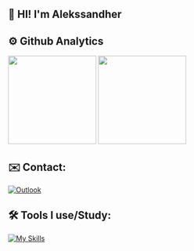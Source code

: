 ## 🙋 HI! I'm Alekssandher 

## ⚙️ Github Analytics
<div>
 <img height="180em" src="https://github-readme-stats.vercel.app/api/top-langs/?username=alekssandher&layout=compact&theme=tokyonight&hide=html,css"/>
 <img height="180em" src="https://github-readme-stats.vercel.app/api?username=alekssandher&show_icons=true&theme=tokyonight"/>
</div>

## ✉️ Contact:
[![Outlook](https://img.shields.io/badge/Microsoft_Outlook-0078D4?style=for-the-badge&logo=microsoft-outlook&logoColor=white)](mailto:alekssandher1@hotmail.com)


## 🛠️ Tools I use/Study:

[![My Skills](https://skillicons.dev/icons?i=typescript,cs,godot,nodejs,mongodb,debian,git&perline=10)](https://skillicons.dev)

